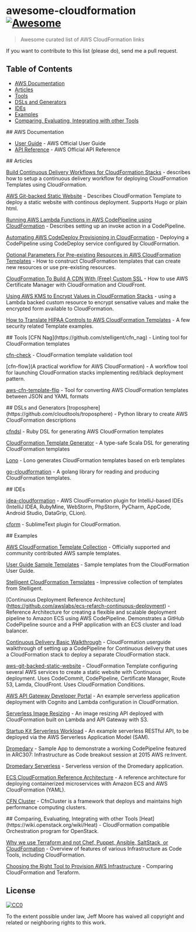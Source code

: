 # awesome-cloudformation [![Awesome](https://cdn.rawgit.com/sindresorhus/awesome/d7305f38d29fed78fa85652e3a63e154dd8e8829/media/badge.svg)](https://github.com/sindresorhus/awesome)

> Awesome curated list of AWS CloudFormation links

If you want to contribute to this list (please do), send me a pull request.

## Table of Contents

<!-- MarkdownTOC depth=4 -->

- [AWS Documentation](#aws)
- [Articles](#articles)
- [Tools](#tools)
- [DSLs and Generators](#dsls)
- [IDEs](#ides)
- [Examples](#examples)
- [Comparing, Evaluating, Integrating with other Tools](#other-tools)

<!-- /MarkdownTOC -->

<a name="aws" />
## AWS Documentation

* [User Guide](http://docs.aws.amazon.com/AWSCloudFormation/latest/UserGuide/Welcome.html) - AWS Official User Guide
* [API Reference](http://docs.aws.amazon.com/AWSCloudFormation/latest/APIReference/Welcome.html) - AWS Official API Reference

<a name="articles" />
## Articles

[Build Continuous Delivery Workflows for CloudFormation Stacks](https://aws.amazon.com/blogs/aws/codepipeline-update-build-continuous-delivery-workflows-for-cloudformation-stacks/) - 
describes how to setup a continuous delivery workflow for deploying CloudFormation Templates using CloudFormation.

[AWS Git-backed Static Website](https://alestic.com/2016/10/aws-git-backed-static-website/) -
Describes CloudFormation Template to deploy a static website with continous deployment.  Supports Hugo or plain html.

[Running AWS Lambda Functions in AWS CodePipeline using CloudFormation](https://stelligent.com/2016/02/08/aws-lambda-functions-aws-codepipeline-cloudformation/) -
Describes setting up an invoke action in a CodePipeline.

[Automating AWS CodeDeploy Provisioning in CloudFormation](https://stelligent.com/2016/01/15/automating-aws-codedeploy-provisioning-in-cloudformation/) -
Deploying a CodePipeline using CodeDeploy service configured by CloudFormation.

[Optional Parameters For Pre-existing Resources in AWS CloudFormation Templates](https://alestic.com/2016/11/aws-cloudformation-optional-resources/) -
How to construct CloudFormation templates that can create new resources or use pre-existing resources.

[CloudFormation To Build A CDN With (Free) Custom SSL](https://serverlesscode.com/post/acm-certificates-in-cloudformation/) -
How to use AWS Certificate Manager with CloudFormation and CloudFront.

[Using AWS KMS to Encrypt Values in CloudFormation Stacks](https://ben.fogbutter.com/2016/02/22/using-kms-to-encrypt-cloud-formation-values.html) - using a Lambda backed custom resource to encrypt sensative values and make the encrypted form available to CloudFormation.

[How to Translate HIPAA Controls to AWS CloudFormation Templates](https://aws.amazon.com/blogs/security/how-to-translate-hipaa-controls-to-aws-cloudformation-templates-part-3-of-the-automating-hipaa-compliance-series/) - A few security related Template examples.

<a name="tools" />
## Tools
[CFN Nag](https://github.com/stelligent/cfn_nag) - Linting tool for CloudFormation templates

[cfn-check](https://github.com/Versent/cfn-check) - CloudFormation template validation tool

[cfn-flow](A practical workflow for AWS CloudFormation) - A workflow tool for launching CloudFormation stacks implementing red/black deployment pattern.

[aws-cfn-template-flip](https://github.com/awslabs/aws-cfn-template-flip) - Tool for converting AWS CloudFormation templates between JSON and YAML formats

<a name="dsls" />
## DSLs and Generators
[troposphere](https://github.com/cloudtools/troposphere) - Python library to create AWS CloudFormation descriptions

[cfndsl](https://github.com/stevenjack/cfndsl) - Ruby DSL for generating AWS CloudFormation templates

[CloudFormation Template Generator](https://github.com/MonsantoCo/cloudformation-template-generator) - 
A type-safe Scala DSL for generating CloudFormation templates

[Lono](https://github.com/tongueroo/lono) - Lono generates CloudFormation templates based on erb templates

[go-cloudformation](https://github.com/crewjam/go-cloudformation) - A golang library for reading and producing 
CloudFormation templates.

<a name="ides" />
## IDEs

[idea-cloudformation](https://github.com/shalupov/idea-cloudformation) - AWS CloudFormation plugin for IntelliJ-based IDEs (IntelliJ IDEA, RubyMine, WebStorm, PhpStorm, PyCharm, AppCode, Android Studio, DataGrip, CLion).

[cform](https://github.com/beaknit/cform) - SublimeText plugin for CloudFormation.

<a name="examples" />
## Examples

[AWS CloudFormation Template Collection](https://github.com/awslabs/aws-cloudformation-templates) - Officially supported 
and community contributed AWS sample templates.

[User Guide Sample Templates](http://docs.aws.amazon.com/AWSCloudFormation/latest/UserGuide/cfn-sample-templates.html) -
Sample templates from the CloudFormation User Guide.

[Stelligent CloudFormation Templates](https://github.com/stelligent/cloudformation_templates) -
Impressive collection of templates from Stelligent.

[Continuous Deployment Reference Architecture] (https://github.com/awslabs/ecs-refarch-continuous-deployment) - Reference Architecture for creating a flexible and scalable deployment pipeline to Amazon ECS using AWS CodePipeline.  Demonstrates
a GitHub CodePipeline source and a PHP application with an ECS cluster and load balancer.

[Continuous Delivery Basic Walkthrough](http://docs.aws.amazon.com/AWSCloudFormation/latest/UserGuide//continuous-delivery-codepipeline-basic-walkthrough.html) -
CloudFormation userguide walkthrough of setting up a CodePipeline for Continuous delivery that uses a CloudFormation
stack to deploy a separate CloudFormation stack.

[aws-git-backed-static-website](https://github.com/alestic/aws-git-backed-static-website) -
CloudFormation Template configuring several AWS services to create a static website with Continuous deployment.
Uses CodeCommit, CodePipeline, Certificate Manager, Route 53, Lamda, CloudFront.  Uses CloudFormation Conditions.

[AWS API Gateway Developer Portal](https://github.com/awslabs/aws-api-gateway-developer-portal) - An example serverless application deployment with Cognito and Lambda configuration in CloudFormation.

[Serverless Image Resizing](https://github.com/awslabs/serverless-image-resizing) - An image resizing API deployed
with CloudFormation built on Lambda and API Gateway with S3.

[Startup Kit Serverless Workload](https://github.com/awslabs/startup-kit-serverless-workload) - An example serverless RESTful API, to be deployed via the AWS Serverless Application Model (SAM).

[Dromedary](https://github.com/stelligent/dromedary) -
Sample App to demonstrate a working CodePipeline featured in ARC307: Infrastructure as Code breakout session at 2015 AWS re:Invent.

[Dromedary Serverless](https://github.com/stelligent/dromedary-serverless) -
Serverless version of the Dromedary application.

[ECS CloudFormation Reference Architecture](https://github.com/awslabs/ecs-refarch-cloudformation) -
A reference architecture for deploying containerized microservices with Amazon ECS and AWS CloudFormation (YAML).

[CFN Cluster](https://github.com/awslabs/cfncluster) -
CfnCluster is a framework that deploys and maintains high performance computing clusters.

<a name="other-tools" />
## Comparing, Evaluating, Integrating with other Tools
[Heat](https://wiki.openstack.org/wiki/Heat) - CloudFormation compatible Orchestration program for OpenStack.

[Why we use Terraform and not Chef, Puppet, Ansible, SaltStack, or CloudFormation](https://blog.gruntwork.io/why-we-use-terraform-and-not-chef-puppet-ansible-saltstack-or-cloudformation-7989dad2865c#.8bkq5jc9z) - Overview of features of various Infrastructure as Code Tools, including CloudFormation.

[Choosing the Right Tool to Provision AWS Infrastructure](https://www.thoughtworks.com/insights/blog/choosing-right-tool-provision-aws-infrastructure) - Comparing CloudFormation and Teraform.

## License

[![CC0](http://mirrors.creativecommons.org/presskit/buttons/88x31/svg/cc-zero.svg)](https://creativecommons.org/publicdomain/zero/1.0/)

To the extent possible under law, Jeff Moore has waived all copyright and related or neighboring rights to this work.
